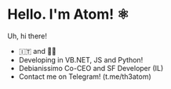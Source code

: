 # Hello. I'm Atom! ⚛️
Uh, hi there!
- 🇮🇹 and 🏳️‍🌈
- Developing in VB.NET, JS and Python!
- Debianissimo Co-CEO and SF Developer (IL)
- Contact me on Telegram! (t.me/th3atom)

